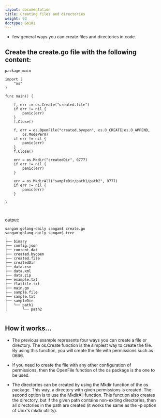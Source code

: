```yaml
---
layout: documentation
title: Creating files and directories
weight: 93
doctype: Go101
---
```



- few general ways you can create files and directories in code.

## Create the create.go file with the following content:

```
package main

import (
	"os"
)

func main() {

	f, err := os.Create("created.file")
	if err != nil {
		panic(err)
	}
	f.Close()

	f, err = os.OpenFile("created.byopen", os.O_CREATE|os.O_APPEND,
		os.ModePerm)
	if err != nil {
		panic(err)
	}
	f.Close()

	err = os.Mkdir("createdDir", 0777)
	if err != nil {
		panic(err)
	}

	err = os.MkdirAll("sampleDir/path1/path2", 0777)
	if err != nil {
		panic(err)
	}

}



```

output: 

```
sangam:golang-daily sangam$ create.go
sangam:golang-daily sangam$ tree
.
├── binary
├── config.json
├── content.dat
├── created.byopen
├── created.file
├── createdDir
├── data.csv
├── data.xml
├── data.zip
├── example.txt
├── flatfile.txt
├── main.go
├── sample.file
├── sample.txt
├── sampleDir
│   └── path1
│       └── path2


```
## How it works...

- The previous example represents four ways you can create a file or directory. The os.Create function is the simplest way to create the file. By using this function, you will create the file with permissions such as 0666.

- If you need to create the file with any other configuration of permissions, then the OpenFile function of the os package is the one to be used.

- The directories can be created by using the Mkdir function of the os package. This way, a directory with given permissions is created. The second option is to use the MkdirAll function. This function also creates the directory, but if the given path contains non-exiting directories,
then all directories in the path are created (it works the same as the -p option of Unix's mkdir utility).
